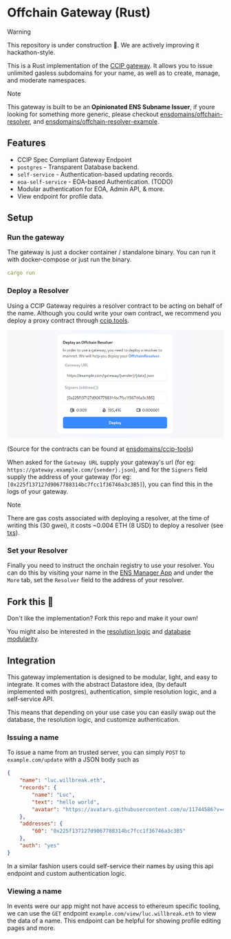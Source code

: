 # Offchain Gateway (Rust)

> [!WARNING]
> This repository is under construction 🚧. We are actively improving it hackathon-style.

This is a Rust implementation of the [CCIP gateway](https://alpha-docs.ens.domains/resolvers/ccip). It allows you to issue unlimited gasless subdomains for your name, as well as to create, manage, and moderate namespaces.

> [!NOTE]
> This gateway is built to be an **Opinionated ENS Subname Issuer**, if youre looking for something more generic, please checkout [ensdomains/offchain-resolver](https://github.com/ensdomains/offchain-resolver), and [ensdomains/offchain-resolver-example](https://github.com/ensdomains/offchain-resolver-example).

## Features

- CCIP Spec Compliant Gateway Endpoint
- `postgres` - Transparent Database backend.
- `self-service` - Authentication-based updating records.
- `eoa-self-service` - EOA-based Authentication. (TODO)
- Modular authentication for EOA, Admin API, & more.
- View endpoint for profile data.

## Setup

### Run the gateway
The gateway is just a docker container / standalone binary. You can run it with docker-compose or just run the binary.

```yaml
cargo run
```

### Deploy a Resolver

Using a CCIP Gateway requires a resolver contract to be acting on behalf of the name. Although you could write your own contract, we recommend you deploy a proxy contract through [ccip.tools](https://ccip.tools/).

[![](.github/ccip-tools.png)](https://ccip.tools/)

(Source for the contracts can be found at [ensdomains/ccip-tools](https://github.com/ensdomains/ccip-tools/tree/master/contracts))

When asked for the `Gateway URL` supply your gateway's url (for eg: `https://gateway.example.com/{sender}.json`), and for the `Signers` field supply the address of your gateway (for eg: `[0x225f137127d9067788314bc7fcc1f36746a3c3B5]`), you can find this in the logs of your gateway.

> [!NOTE]
> There are gas costs associated with deploying a resolver, at the time of writing this (30 gwei), it costs ~0.004 ETH (8 USD) to deploy a resolver (see [txs](https://etherscan.io/tx/0x0c90da0a122f38125a8ad1f48ef23cf5f7d399846bd5369b664ff288a31f797c)).

### Set your Resolver

Finally you need to instruct the onchain registry to use your resolver. You can do this by visiting your name in the [ENS Manager App](https://ens.app/) and under the `More` tab, set the `Resolver` field to the address of your resolver.

## Fork this 🍴
Don't like the implementation? Fork this repo and make it your own!

You might also be interested in the [resolution logic](https://github.com/ensdomains/offchain-gateway-rs/blob/main/src/gateway/resolution.rs) and [database modularity](https://github.com/ensdomains/offchain-gateway-rs/blob/main/src/database/mod.rs).

## Integration

This gateway implementation is designed to be modular, light, and easy to integrate. It comes with the abstract Datastore idea, (by default implemented with postgres), authentication, simple resolution logic, and a self-service API.

This means that depending on your use case you can easily swap out the database, the resolution logic, and customize authentication.

### Issuing a name

To issue a name from an trusted server, you can simply `POST` to `example.com/update` with a JSON body such as

```json
{
    "name": "luc.willbreak.eth",
    "records": {
        "name": "Luc",
        "text": "hello world",
        "avatar": "https://avatars.githubusercontent.com/u/11744586?v=4",
    },
    "addresses": {
        "60": "0x225f137127d9067788314bc7fcc1f36746a3c3B5"
    },
    "auth": "yes"
}
```

In a similar fashion users could self-service their names by using this api endpoint and custom authentication logic.

### Viewing a name

In events were our app might not have access to ethereum specific tooling, we can use the `GET` endpoint `example.com/view/luc.willbreak.eth` to view the data of a name. This endpoint can be helpful for showing profile editing pages and more.
